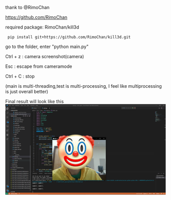 thank to @RimoChan

https://github.com/RimoChan

required package: RimoChan/kill3d

     pip install git+https://github.com/RimoChan/kill3d.git
  go to the folder, enter "python main.py"
  
  Ctrl + z : camera screenshot(camera)
  
  Esc : escape from cameramode
  
  Ctrl + C : stop

(main is multi-threading,test is multi-processing, I feel like multiprocessing is just overall better)

<h>Final result will look like this</h>
<br>
<img src='https://github.com/DAF201/toys/blob/main/video/11.238277196884155.png'>

